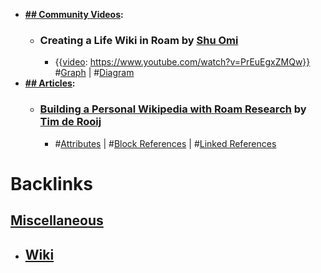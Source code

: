 - **[## Community Videos](<## Community Videos.md>):**
    - ### Creating a Life Wiki in Roam by [Shu Omi](<Shu Omi.md>)
        - {{[video](<video.md>): https://www.youtube.com/watch?v=PrEuEgxZMQw}}
#[Graph](<Graph.md>) | #[Diagram](<Diagram.md>)
- **[## Articles](<## Articles.md>):**
    - ### [Building a Personal Wikipedia with Roam Research](https://thalein.medium.com/building-a-personal-wikipedia-with-roam-research-b26b489b9e4b) by [Tim de Rooij](<Tim de Rooij.md>) 
        - #[Attributes](<Attributes.md>) | #[Block References](<Block References.md>) | #[Linked References](<Linked References.md>)

# Backlinks
## [Miscellaneous](<Miscellaneous.md>)
- ## [Wiki](<Wiki.md>)

